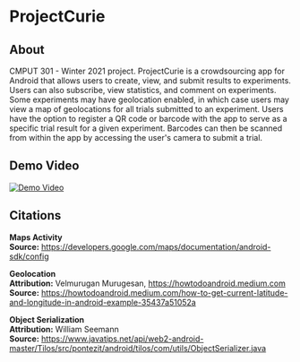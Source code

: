# ProjectCurie

## About
CMPUT 301 - Winter 2021 project. ProjectCurie is a crowdsourcing app for Android that allows users to create, view, and submit results to experiments. Users can also subscribe, view statistics, and comment on experiments. Some experiments may have geolocation enabled, in which case users may view a map of geolocations for all trials submitted to an experiment. Users have the option to register a QR code or barcode with the app to serve as a specific trial result for a given experiment. Barcodes can then be scanned from within the app by accessing the user's camera to submit a trial.

## Demo Video
[![Demo Video](https://img.youtube.com/vi/6-lgQu-Hhw4/0.jpg)](https://www.youtube.com/watch?v=6-lgQu-Hhw4)

## Citations
**Maps Activity**  
**Source:** https://developers.google.com/maps/documentation/android-sdk/config

**Geolocation**  
**Attribution:** Velmurugan Murugesan, https://howtodoandroid.medium.com  
**Source:** https://howtodoandroid.medium.com/how-to-get-current-latitude-and-longitude-in-android-example-35437a51052a  

**Object Serialization**  
**Attribution:** William Seemann  
**Source:** https://www.javatips.net/api/web2-android-master/Tilos/src/pontezit/android/tilos/com/utils/ObjectSerializer.java  

